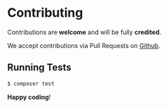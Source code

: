 # Contributing

Contributions are **welcome** and will be fully **credited**.

We accept contributions via Pull Requests on [Github](https://github.com/abzudev/laravel-cache-clear).

## Running Tests

``` bash
$ composer test
```

**Happy coding**!
